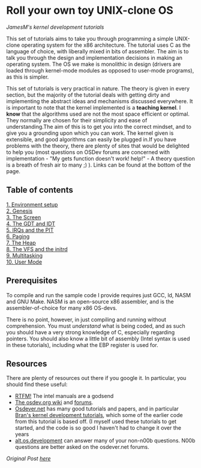 # Roll your own toy UNIX-clone OS

*JamesM's kernel development tutorials*

This set of tutorials aims to take you through programming a simple UNIX-clone operating system for the x86 architecture. The tutorial uses C as the language of choice, with liberally mixed in bits of assembler. The aim is to talk you through the design and implementation decisions in making an operating system. The OS we make is monolithic in design (drivers are loaded through kernel-mode modules as opposed to user-mode programs), as this is simpler.

This set of tutorials is very practical in nature. The theory is given in every section, but the majority of the tutorial deals with getting dirty and implementing the abstract ideas and mechanisms discussed everywhere. It is important to note that the kernel implemented is a **teaching kernel**. I **know** that the algorithms used are not the most space efficient or optimal. They normally are chosen for their simplicity and ease of understanding.The aim of this is to get you into the correct mindset, and to give you a grounding upon which you can work. The kernel given is extensible, and good algorithms can easily be plugged in.If you have problems with the theory, there are plenty of sites that would be delighted to help you (most questions on OSDev forums are concerned with implementation - "My gets function doesn't work! help!" - A theory question is a breath of fresh air to many ;) ). Links can be found at the bottom of the page.

## Table of contents

[1\. Environment setup](jamesmolloy01.md)  
[2\. Genesis](jamesmolloy02.md)  
[3\. The Screen](jamesmolloy03.md)  
[4\. The GDT and IDT](jamesmolloy04.md)  
[5\. IRQs and the PIT](jamesmolloy05.md)  
[6\. Paging](jamesmolloy06.md)  
[7\. The Heap](jamesmolloy07.md)  
[8\. The VFS and the initrd](jamesmolloy08.md)  
[9\. Multitasking](jamesmolloy09.md)  
[10\. User Mode](jamesmolloy10.md)  


## Prerequisites

To compile and run the sample code I provide requires just GCC, ld, NASM and GNU Make. NASM is an open-source x86 assembler, and is the assembler-of-choice for many x86 OS-devs.

There is no point, however, in just compiling and running without comprehension. You must _understand_ what is being coded, and as such you should have a very strong knowledge of C, especially regarding pointers. You should also know a little bit of assembly (Intel syntax is used in these tutorials), including what the EBP register is used for.

## Resources

There are plenty of resources out there if you google it. In particular, you should find these useful:

*   [RTFM!](http://www.intel.com/products/processor/manuals/index.htm) The intel manuals are a godsend
*   [The osdev.org wiki](http://www.osdev.org/wiki) and [forums](http://www.osdev.org/forum).
*   [Osdever.net](http://www.osdever.net/) has many good tutorials and papers, and in particular [Bran's kernel development tutorials](http://www.osdever.net/bkerndev/index.php), which some of the earlier code from this tutorial is based off. (I myself used these tutorials to get started, and the code is so good I haven't had to change it over the years
*   [alt.os.development](http://groups.google.co.uk/group/alt.os.development/topics) can answer many of your non-n00b questions. N00b questions are better asked on the osdever.net forums.

*Original Post [here](https://web.archive.org/web/20160324232118/http://jamesmolloy.co.uk/tutorial_html/)*
